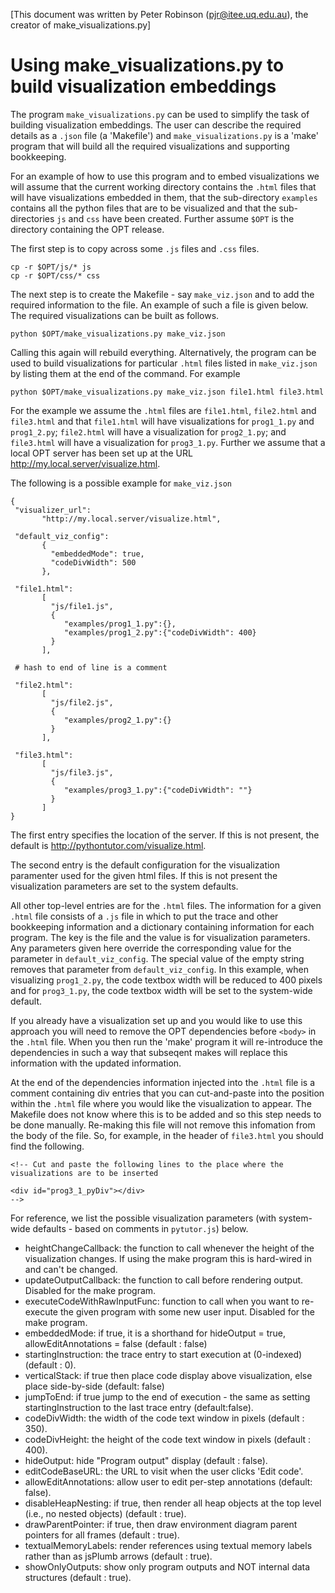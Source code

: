 [This document was written by Peter Robinson (pjr@itee.uq.edu.au), the creator of make_visualizations.py]

# Using make_visualizations.py to build visualization embeddings

The program `make_visualizations.py` can be used to simplify the task of building visualization embeddings. The user can describe the required details as a `.json` file (a 'Makefile') and `make_visualizations.py` is a 'make' program that will build all the required visualizations and supporting bookkeeping. 

For an example of how to use this program and to embed visualizations we will assume that the current working directory contains the `.html` files that will have visualizations embedded in them, that the sub-directory `examples` contains all the python files that are to be visualized and that the sub-directories `js` and `css` have been created. Further assume `$OPT` is the directory containing the OPT release.

The first step is to copy across some `.js` files and `.css` files.

    cp -r $OPT/js/* js
    cp -r $OPT/css/* css

The next step is to create the Makefile - say `make_viz.json` and to add the required information to the file. An example of such a file is given below. The required visualizations can be built as follows.

    python $OPT/make_visualizations.py make_viz.json

Calling this again will rebuild everything. Alternatively, the program can be used to build visualizations for particular `.html` files listed in `make_viz.json` by listing them at the end of the command. For example

    python $OPT/make_visualizations.py make_viz.json file1.html file3.html

For the example we assume the `.html` files are `file1.html`, `file2.html` and `file3.html` and that `file1.html` will have visualizations for `prog1_1.py` and `prog1_2.py`; `file2.html` will have a visualization for `prog2_1.py`; and `file3.html` will have a visualization for `prog3_1.py`. Further we assume that a local OPT server has been set up at the URL http://my.local.server/visualize.html.

The following is a possible example for `make_viz.json`

    {       
     "visualizer_url": 
           "http://my.local.server/visualize.html",
    
     "default_viz_config": 
           {
             "embeddedMode": true, 
             "codeDivWidth": 500
           },
    
     "file1.html":
           [
             "js/file1.js",
             {
                "examples/prog1_1.py":{},
                "examples/prog1_2.py":{"codeDivWidth": 400}
             }
           ],
     
     # hash to end of line is a comment
     
     "file2.html":
           [
             "js/file2.js",
             {
                "examples/prog2_1.py":{}
             }
           ],
    
     "file3.html":
           [
             "js/file3.js",
             {
                "examples/prog3_1.py":{"codeDivWidth": ""}
             }
           ]
    }

The first entry specifies the location of the server. If this is not present, the default is http://pythontutor.com/visualize.html.

The second entry is the default configuration for the visualization paramenter used for the given html files. If this is not present the visualization parameters are set to the system defaults.

All other top-level entries are for the `.html` files. The information for a given `.html` file consists of a `.js` file in which to put the trace and other bookkeeping information and a dictionary containing information for each program. The key is the file and the value is for visualization parameters. Any parameters given here override the corresponding value for the parameter in `default_viz_config`. The special value of the empty string removes that parameter from `default_viz_config`. In this example, when visualizing `prog1_2.py`, the code textbox width will be reduced to 400 pixels and for `prog3_1.py`, the code textbox width will be set to the system-wide default.

If you already have a visualization set up and you would like to use this approach you will need to remove the OPT dependencies before `<body>` in the `.html` file. When you then run the 'make' program it will re-introduce the dependencies in such a way that subseqent makes will replace this information with the updated information.

At the end of the dependencies information injected into the `.html` file is a comment containing div entries that you can cut-and-paste into the position within the `.html` file where you would like the visualization to appear. The Makefile does not know where this is to be added and so this step needs to be done manually. Re-making this file will not remove this infomation from the body of the file. So, for example, in the header of `file3.html` you should find
the following.

    <!-- Cut and paste the following lines to the place where the visualizations are to be inserted
    
    <div id="prog3_1_pyDiv"></div>
    -->


For reference, we list the possible visualization parameters (with system-wide defaults - based on comments in `pytutor.js`) below.

- heightChangeCallback: the function to call whenever the height of the visualization changes. If using the make program this is hard-wired in and can't be changed.
- updateOutputCallback: the function to call before rendering output. Disabled for the make program.
- executeCodeWithRawInputFunc: function to call when you want to re-execute the given program with some new user input. Disabled for the make program.
- embeddedMode: if true, it is a shorthand for hideOutput = true, allowEditAnnotations = false (default : false)
- startingInstruction: the trace entry to start execution at (0-indexed) (default : 0).
- verticalStack: if true then place code display above visualization, else place side-by-side (default: false)
- jumpToEnd: if true jump to the end of execution - the same as setting startingInstruction to the last trace entry (default:false).
- codeDivWidth: the width of the code text window in pixels (default : 350).
- codeDivHeight: the height of the code text window in pixels (default : 400).
- hideOutput: hide "Program output" display (default : false).
- editCodeBaseURL: the URL to visit when the user clicks 'Edit code'.
- allowEditAnnotations: allow user to edit per-step annotations (default: false).
- disableHeapNesting: if true, then render all heap objects at the top level (i.e., no nested objects) (default : true).
- drawParentPointer: if true, then draw environment diagram parent pointers for all frames (default : true).
- textualMemoryLabels: render references using textual memory labels rather than as jsPlumb arrows (default : true).
- showOnlyOutputs: show only program outputs and NOT internal data structures (default : true).

